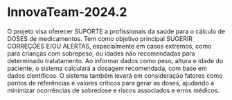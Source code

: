 # InnovaTeam-2024.2
O projeto visa oferecer SUPORTE a profissionais da saúde para o cálculo de DOSES de medicamentos. Tem como objetivo principal SUGERIR CORREÇÕES E/OU ALERTAS, especialmente em casos extremos, como para crianças com sobrepeso, ou idades não recomendadas para determinado tratatamento. Ao informar dados como peso, altura e idade do paciente, o sistema calculará a dosagem recomendada, com base em dados científicos. O sistema também levará em consideração fatores como pontos de referências e valores críticos para gerar as doses, ajudando a minimizar ocorrências de sobredose e riscos associados e erros médicos. 

  
